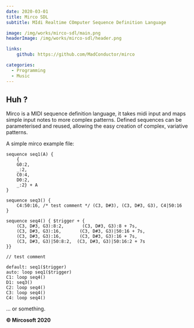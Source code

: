 ```yaml
---
date: 2020-03-01
title: Mirco SDL
subtitle: MIdi Realtime COmputer Sequence Definition Language

image: /img/works/mirco-sdl/main.png
headerImage: /img/works/mirco-sdl/header.png

links: 
    github: https://github.com/MadConductor/mirco

categories:
  - Programming
  - Music
---
```


## Huh ?

Mirco is a MIDI sequence definition language, it takes midi input and maps simple input notes to more complex patterns.
Defined sequences can be parameterised and reused, allowing the easy creation of complex, variative patterns.

A simple mirco example file:

```
sequence seq1(A) {
    { 
    G0:2,
    _:2,
    C0:4, 
    D0:2,
    _:2} + A 
}

sequence seq3() {
    C4:50:16, /* test comment */ (C3, D#3), (C3, D#3, G3), C4|50:16
}

sequence seq4() { $trigger + {
    (C3, D#3, G3):8:2,       (C3, D#3, G3):8 + 7s, 
    (C3, D#3, G3):16,       (C3, D#3, G3)|50:16 + 7s, 
    (C3, D#3, G3):16,       (C3, D#3, G3):16 + 7s, 
    (C3, D#3, G3)|50:8:2,  (C3, D#3, G3)|50:16:2 + 7s
}}

// test comment

default: seq1($trigger)
auto: loop seq1($trigger)
C1: loop seq4()
D1: seq3()
C2: loop seq4()
C3: loop seq4()
C4: loop seq4()
```

... or something.


**© Mircosoft 2020**
